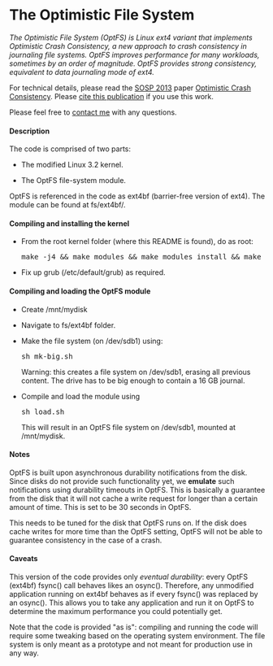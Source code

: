The Optimistic File System
==========================
*The Optimistic File System (OptFS) is Linux ext4 variant that implements
Optimistic Crash Consistency, a new approach to crash consistency in journaling
file systems. OptFS improves performance for many workloads, sometimes by an
order of magnitude. OptFS provides strong consistency, equivalent to data
journaling mode of ext4.*

 For technical details, please read the [SOSP
 2013](http://sigops.org/sosp/sosp13/) paper [Optimistic Crash
 Consistency](http://www.cs.wisc.edu/adsl/Publications/optfs-sosp13.pdf).
 Please [cite this
 publication](http://research.cs.wisc.edu/adsl/Publications/optfs-sosp13.bib)
 if you use this work.

Please feel free to [contact me](http://cs.wisc.edu/~vijayc) with
any questions.

#### Description

The code is comprised of two parts:

* The modified Linux 3.2 kernel.

* The OptFS file-system module.

OptFS is referenced in the code as ext4bf (barrier-free version of ext4). The
module can be found at fs/ext4bf/.

#### Compiling and installing the kernel
* From the root kernel folder (where this README is found), do as root:
    
    <pre>make -j4 && make modules && make modules_install && make install</pre>

* Fix up grub (/etc/default/grub) as required.

#### Compiling and loading the OptFS module
* Create /mnt/mydisk

* Navigate to fs/ext4bf folder.

* Make the file system (on /dev/sdb1) using:
    
    <pre>sh mk-big.sh</pre>

   Warning: this creates a file system on /dev/sdb1, erasing all previous
   content. The drive has to be big enough to contain a 16 GB journal.

* Compile and load the module using
   
  <pre>sh load.sh</pre>

   This will result in an OptFS file system on /dev/sdb1, mounted at
   /mnt/mydisk.

#### Notes 

OptFS is built upon asynchronous durability notifications from the disk. Since
disks do not provide such functionality yet, we <b>emulate</b> such
notifications using durability timeouts in OptFS. This is basically a
guarantee from the disk that it will not cache a write request for longer than
a certain amount of time. This is set to be 30 seconds in OptFS.

This needs to be tuned for the disk that OptFS runs on. If the disk does cache
writes for more time than the OptFS setting, OptFS will not be able to
guarantee consistency in the case of a crash. 

#### Caveats 

This version of the code provides only *eventual durability*: every OptFS
(ext4bf) fsync() call behaves likes an osync(). Therefore, any unmodified
application running on ext4bf behaves as if every fsync() was replaced by an
osync(). This allows you to take any application and run it on OptFS to
determine the maximum performance you could potentially get. 

Note that the code is provided "as is": compiling and running the code will
require some tweaking based on the operating system environment. The file
system is only meant as a prototype and not meant for production use in any
way.

